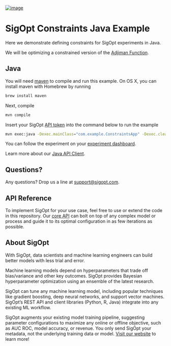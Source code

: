 [![image](https://sigopt.com/static/img/SigOpt_logo_horiz.png?raw=true)](https://sigopt.com)

# SigOpt Constraints Java Example

Here we demonstrate defining constraints for SigOpt experiments in Java.

We will be optimizing a constrained version of the [Adjiman Function](http://benchmarkfcns.xyz/benchmarkfcns/adjimanfcn.html).

## Java
You will need [maven](https://maven.apache.org/) to compile and run this example. On OS X, you can install maven with Homebrew by running

```bash
brew install maven
```

Next, compile

```bash
mvn compile
```
Insert your SigOpt [API token](https://sigopt.com/docs/overview/authentication) into the command below to run the example

```bash
mvn exec:java -Dexec.mainClass="com.example.ConstraintsApp" -Dexec.cleanupDaemonThreads="false" -Dexec.args="--api_token $SIGOPT_API_TOKEN"
```

You can follow the experiment on your [experiment dashboard](https://sigopt.com/experiments).

Learn more about our [Java API Client](https://sigopt.com/docs/overview/Java).

## Questions?
Any questions? Drop us a line at [support@sigopt.com](mailto:support@sigopt.com).

## API Reference
To implement SigOpt for your use case, feel free to use or extend the code in this repository. Our [core API](https://sigopt.com/docs) can bolt on top of any complex model or process and guide it to its optimal configuration in as few iterations as possible.

## About SigOpt

With SigOpt, data scientists and machine learning engineers can build better models with less trial and error.

Machine learning models depend on hyperparameters that trade off bias/variance and other key outcomes. SigOpt provides Bayesian hyperparameter optimization using an ensemble of the latest research.

SigOpt can tune any machine learning model, including popular techniques like gradient boosting, deep neural networks, and support vector machines. SigOpt’s REST API and client libraries (Python, R, Java) integrate into any existing ML workflow.

SigOpt augments your existing model training pipeline, suggesting parameter configurations to maximize any online or offline objective, such as AUC ROC, model accuracy, or revenue. You only send SigOpt your metadata, not the underlying training data or model.
[Visit our website](https://sigopt.com) to learn more!
